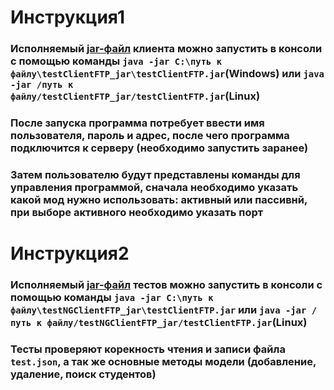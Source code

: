 # Инструкция1
### Исполняемый [jar-файл](https://github.com/ritasm1704/testClientFTP/tree/master/out/artifacts/testClientFTP_jar) клиента можно запустить в консоли с помощью команды `java -jar C:\путь к файлу\testClientFTP_jar\testClientFTP.jar`(Windows) или `java -jar /путь к файлу/testClientFTP_jar/testClientFTP.jar`(Linux)
### После запуска программа потребует ввести имя пользователя, пароль и адрес, после чего программа подключится к серверу (необходимо запустить заранее)
### Затем пользователю будут представлены команды для управления программой, сначала необходимо указать какой мод нужно использовать: активный или пассивнй, при выборе активного необходимо указать порт
# Инструкция2
### Исполняемый [jar-файл](https://github.com/ritasm1704/testClientFTP/tree/master/out/artifacts/testNGClientFTP_jar) тестов можно запустить в консоли с помощью команды `java -jar C:\путь к файлу\testNGClientFTP_jar\testClientFTP.jar` или `java -jar /путь к файлу/testNGClientFTP_jar/testClientFTP.jar`(Linux)
### Тесты проверяют корекность чтения и записи файла `test.json`, а так же основные методы модели (добавление, удаление, поиск студентов)
